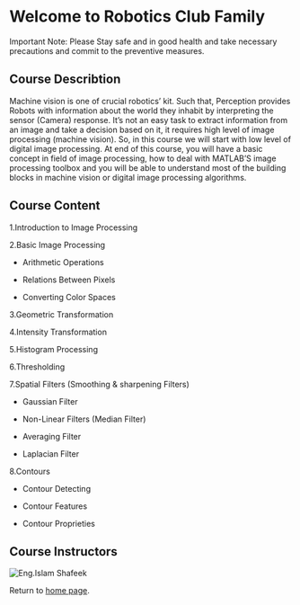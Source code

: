# Welcome to Robotics Club Family
Important Note: Please Stay safe and in good health and take necessary precautions and commit to the preventive measures.

## Course Describtion
Machine vision is one of crucial robotics’ kit. Such that, Perception provides Robots with information about the world they inhabit by interpreting the sensor (Camera) response. It’s not an easy task to extract information from an image and take a decision based on it, it requires high level of image processing (machine vision). So, in this course we will start with low level of digital image processing. At end of this course, you will have a basic concept in field of image processing, how to deal with MATLAB’S image processing toolbox and you will be able to understand most of the building blocks in machine vision or digital image processing algorithms.
## Course Content

1.Introduction to Image Processing

2.Basic Image Processing

- Arithmetic Operations

- Relations Between Pixels

- Converting Color Spaces

3.Geometric Transformation

4.Intensity Transformation

5.Histogram Processing

6.Thresholding

7.Spatial Filters (Smoothing & sharpening Filters)

- Gaussian Filter
  
- Non-Linear Filters (Median Filter)
  
- Averaging Filter
  
- Laplacian Filter
  
8.Contours

- Contour Detecting
  
- Contour Features
  
- Contour Proprieties
## Course Instructors
![Eng.Islam Shafeek](https://www.google.com/search?q=google&sxsrf=ALeKk01vRdN6-cvC-lTUXXI8lrgTbOjlxA:1599673369132&source=lnms&tbm=isch&sa=X&ved=2ahUKEwi-urHXz9zrAhU-aRUIHSVPB4UQ_AUoAXoECBsQAw&biw=1366&bih=657#imgrc=bmKHarofYZ4ziM)
  
Return to [home page](https://ejust-robotics-club.github.io/Ejust-Robotics-Club/).
